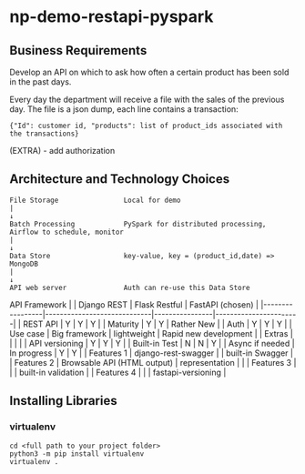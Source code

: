 # np-demo-restapi-pyspark

## Business Requirements

Develop an API on which to ask how often a certain product has been sold in the past days.

Every day the department will receive a file with the sales of the previous day. The file is a json dump, each line contains a transaction:

`{"Id": customer id, "products": list of product_ids associated with the transactions}`

(EXTRA) - add authorization

## Architecture and Technology Choices

```
File Storage                Local for demo
|
↓
Batch Processing            PySpark for distributed processing, Airflow to schedule, monitor 
|
↓
Data Store                  key-value, key = (product_id,date) => MongoDB
|
↓
API web server              Auth can re-use this Data Store
```


API Framework
|                 | Django REST                 | Flask Restful  | FastAPI (chosen)      |
|-----------------|-----------------------------|----------------|-----------------------|
| REST API        | Y                           | Y              | Y                     |
| Maturity        | Y                           | Y              | Rather New            |
| Auth            | Y                           | Y              | Y                     |
| Use case        | Big framework               | lightweight    | Rapid new development |
| Extras          |                             |                |                       |
| API versioning  | Y                           | Y              | Y                     |
| Built-in Test   | N                           | N              | Y                     |
| Async if needed | In progress                 | Y              | Y                     |
| Features 1      | django-rest-swagger         |                | built-in Swagger      |
| Features 2      | Browsable API (HTML output) | representation |                       |
| Features 3      |                             |                | built-in validation   |
| Features 4      |                             |                | fastapi-versioning    |

## Installing Libraries

### virtualenv
```
cd <full path to your project folder>
python3 -m pip install virtualenv
virtualenv .
```
